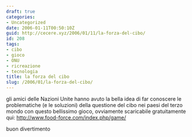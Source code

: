 ```yaml
---
draft: true
categories:
- Uncategorized
date: 2006-01-11T00:50:10Z
guid: http://cecere.xyz/2006/01/11/la-forza-del-cibo/
id: 208
tags:
- cibo
- gioco
- ONU
- ricreazione
- tecnologia
title: la forza del cibo
slug: /2006/01/la-forza-del-cibo/
---
```


gli amici delle Nazioni Unite hanno avuto la bella idea di far conoscere le problematiche (e le soluzioni) della questione del cibo nei paesi del terzo mondo con questo bellissimo gioco, ovviamente scaricabile gratuitamente qui: <http://www.food-force.com/index.php/game/>

buon divertimento
